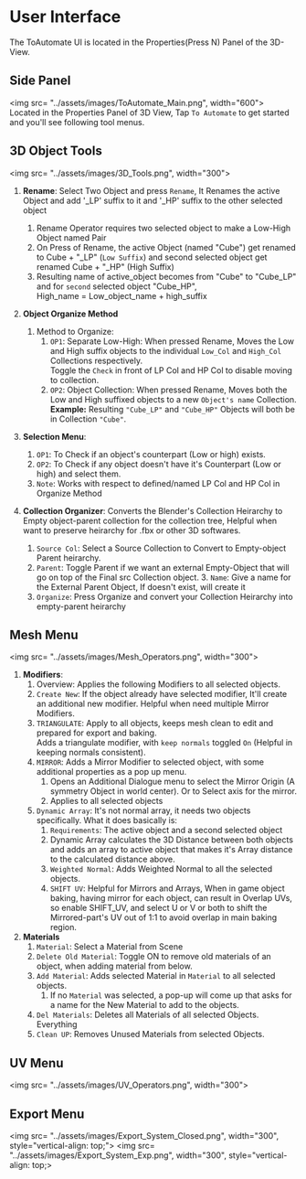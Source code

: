 # User Interface
The ToAutomate UI is located in the Properties(Press N) Panel of the 3D-View.

## Side Panel
<img src= "../assets/images/ToAutomate_Main.png", width="600"> <br>
Located in the Properties Panel of 3D View, Tap `To Automate` to get started and you'll see following tool menus.

## 3D Object Tools
<img src= "../assets/images/3D_Tools.png", width="300"> <br>

1. **Rename**: Select Two Object and press `Rename`, It Renames the active Object and add '_LP' suffix to it and '_HP' suffix to the other selected object
    1. Rename Operator requires two selected object to make a Low-High Object named Pair
    1. On Press of Rename, the active Object (named "Cube") get renamed to Cube + "_LP" (`Low Suffix`) and second selected object get renamed Cube + "_HP" (High Suffix)
    2. Resulting name of active_object becomes from "Cube" to "Cube_LP"<br>
        and for `second` selected object "Cube_HP", <br>High_name = Low_object_name + high_suffix

2. **Object Organize Method**
    1. Method to Organize: 
        1. `OP1`: Separate Low-High:  When pressed Rename, Moves the Low and High suffix objects to the individual `Low_Col` and `High_Col` Collections respectively.<br> Toggle the `Check` in front of LP Col and HP Col to disable moving to collection.
        2. `OP2`: Object Collection: When pressed Rename, Moves both the Low and High suffixed objects to a new `Object's name` Collection. <br> **Example:** Resulting `"Cube_LP"` and `"Cube_HP"` Objects will both be in Collection `"Cube"`.
3. **Selection Menu**:
    1. `OP1`: To Check if an object's counterpart (Low or high) exists.
    2. `OP2`: To Check if any object doesn't have it's Counterpart (Low or high) and select them.
    3. `Note`: Works with respect to defined/named LP Col and HP Col in Organize Method 

4. **Collection Organizer**: Converts the Blender's Collection Heirarchy to Empty object-parent collection for the collection tree, Helpful when want to preserve heirarchy for .fbx or other 3D softwares.
    1. `Source Col`: Select a Source Collection to Convert to Empty-object Parent heirarchy.
    2. `Parent`: Toggle Parent if we want an external Empty-Object that will go on top of the Final src Collection object.
        3. `Name`: Give a name for the External Parent Object, If doesn't exist, will create it
    3. `Organize`: Press Organize and convert your Collection Heirarchy into empty-parent heirarchy

## Mesh Menu
<img src= "../assets/images/Mesh_Operators.png", width="300"> <br>

1. **Modifiers**:
    1. Overview: Applies the following Modifiers to all selected objects.
    1. `Create New`: If the object already have selected modifier, It'll create an additional new modifier. Helpful when need multiple Mirror Modifiers.
    2. `TRIANGULATE`: Apply to all objects, keeps mesh clean to edit and prepared for export and baking. <br>
    Adds a triangulate modifier, with `keep normals` toggled `On` (Helpful in keeping normals consistent).
    3. `MIRROR`: Adds a Mirror Modifier to selected object, with some additional properties as a pop up menu.
        1. Opens an Additional Dialogue menu to select the Mirror Origin (A symmetry Object in world center). Or to Select axis for the mirror.
        2. Applies to all selected objects
    4. `Dynamic Array`: It's not normal array, it needs two objects specifically. What it does basically is: 
        1. `Requirements`: The active object and a second selected object
        2. Dynamic Array calculates the 3D Distance between both objects and adds an array to active object that makes it's Array distance to the calculated distance above.
        3. `Weighted Normal`: Adds Weighted Normal to all the selected objects.
        4. `SHIFT UV`: Helpful for Mirrors and Arrays, When in game object baking, having mirror for each object, can result in Overlap UVs, so enable SHIFT_UV, and select U or V or both to shift the Mirrored-part's UV out of 1:1 to avoid overlap in main baking region.
2. **Materials**
    1. `Material`: Select a Material from Scene
    2. `Delete Old Material`: Toggle ON to remove old materials of an object, when adding material from below.
    3. `Add Material`: Adds selected Material in `Material` to all selected objects.
        1. If no `Material` was selected, a pop-up will come up that asks for a name for the New Material to add to the objects.
    4. `Del Materials`: Deletes all Materials of all selected Objects. Everything
    4. `Clean UP`: Removes Unused Materials from selected Objects.
 


## UV Menu
<img src= "../assets/images/UV_Operators.png", width="300"> <br>

## Export Menu
<img src= "../assets/images/Export_System_Closed.png", width="300", style="vertical-align: top;">
<img src= "../assets/images/Export_System_Exp.png", width="300", style="vertical-align: top;>


